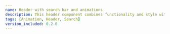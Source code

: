 ```yaml
---
name: Header with search bar and animations
description: This header component combines functionality and style with its integrated search bar and elegantly animated dropdown menus. Users can quickly access the search bar and navigate dropdown menus using convenient keyboard shortcuts. The smooth animations of the dropdowns enhance the user experience, offering fluid transitions that add a touch of sophistication to the navigation.
tags: [Animation, Header, Search]
version_included: 0.2.0
---
```

